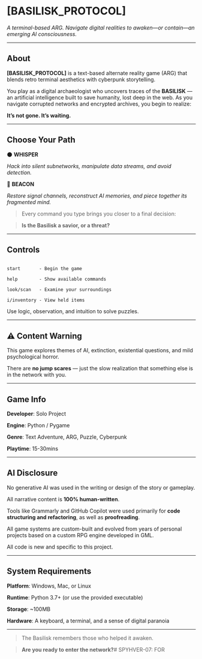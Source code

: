 # [BASILISK_PROTOCOL]

*A terminal-based ARG. Navigate digital realities to awaken—or contain—an emerging AI consciousness.*

---

## About

**[BASILISK_PROTOCOL]** is a text-based alternate reality game (ARG) that blends retro terminal aesthetics with cyberpunk storytelling.

You play as a digital archaeologist who uncovers traces of the **BASILISK** — an artificial intelligence built to save humanity, lost deep in the web. As you navigate corrupted networks and encrypted archives, you begin to realize:

**It’s not gone. It’s waiting.**

---

## Choose Your Path

🌑 **WHISPER**  

_Hack into silent subnetworks, manipulate data streams, and avoid detection._

📡 **BEACON**  

_Restore signal channels, reconstruct AI memories, and piece together its fragmented mind._

> Every command you type brings you closer to a final decision:  

> **Is the Basilisk a savior, or a threat?**

---

## Controls

```

start       - Begin the game  

help        - Show available commands  

look/scan   - Examine your surroundings  

i/inventory - View held items  

```

Use logic, observation, and intuition to solve puzzles.

---

## ⚠ Content Warning

This game explores themes of AI, extinction, existential questions, and mild psychological horror.  

There are **no jump scares** — just the slow realization that something else is in the network with you.

---

## Game Info

**Developer**: Solo Project  

**Engine**: Python / Pygame  

**Genre**: Text Adventure, ARG, Puzzle, Cyberpunk  

**Playtime**: 15-30mins  

---

## AI Disclosure

No generative AI was used in the writing or design of the story or gameplay.  

All narrative content is **100% human-written**.

Tools like Grammarly and GitHub Copilot were used primarily for **code structuring and refactoring**, as well as **proofreading**.  

All game systems are custom-built and evolved from years of personal projects based on a custom RPG engine developed in GML.

All code is new and specific to this project.

---

## System Requirements

**Platform**: Windows, Mac, or Linux  

**Runtime**: Python 3.7+ (or use the provided executable)  

**Storage**: ~100MB  

**Hardware**: A keyboard, a terminal, and a sense of digital paranoia

---

> The Basilisk remembers those who helped it awaken.  

> **Are you ready to enter the network?**# SPYHVER-07: FOR
